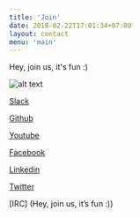 ```yaml
---
title: 'Join'
date: 2018-02-22T17:01:34+07:00
layout: contact
menu: 'main'
---
```


Hey, join us, it's fun :)

![alt text](/images/hello.gif)


[Slack](https://bit.ly/2wSJ5db)

[Github](https://www.github.com/goupaz)

[Youtube](https://www.youtube.com/goupaz)

[Facebook](https://www.facebook.com/goupaz)

[Linkedin](https://www.linkedin.com/company/goupaz)

[Twitter](https://www.twitter.com/goupaz)

[IRC] (Hey, join us, it’s fun :))

